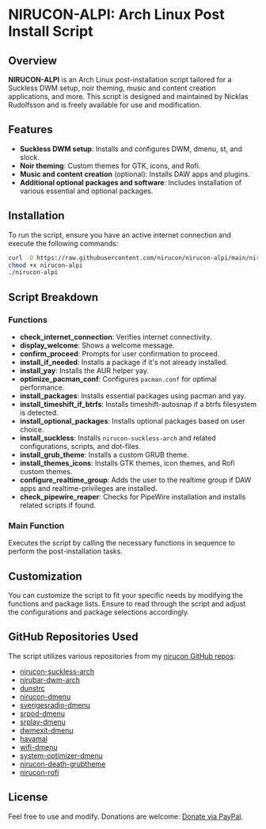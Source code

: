 # NIRUCON-ALPI: Arch Linux Post Install Script

## Overview
**NIRUCON-ALPI** is an Arch Linux post-installation script tailored for a Suckless DWM setup, noir theming, music and content creation applications, and more. This script is designed and maintained by Nicklas Rudolfsson and is freely available for use and modification.

## Features
- **Suckless DWM setup**: Installs and configures DWM, dmenu, st, and slock.
- **Noir theming**: Custom themes for GTK, icons, and Rofi.
- **Music and content creation** (optional): Installs DAW apps and plugins.
- **Additional optional packages and software**: Includes installation of various essential and optional packages.

## Installation
To run the script, ensure you have an active internet connection and execute the following commands:

```bash
curl -O https://raw.githubusercontent.com/nirucon/nirucon-alpi/main/nirucon-alpi
chmod +x nirucon-alpi
./nirucon-alpi
```

## Script Breakdown
### Functions
- **check_internet_connection**: Verifies internet connectivity.
- **display_welcome**: Shows a welcome message.
- **confirm_proceed**: Prompts for user confirmation to proceed.
- **install_if_needed**: Installs a package if it's not already installed.
- **install_yay**: Installs the AUR helper yay.
- **optimize_pacman_conf**: Configures `pacman.conf` for optimal performance.
- **install_packages**: Installs essential packages using pacman and yay.
- **install_timeshift_if_btrfs**: Installs timeshift-autosnap if a btrfs filesystem is detected.
- **install_optional_packages**: Installs optional packages based on user choice.
- **install_suckless**: Installs `nirucon-suckless-arch` and related configurations, scripts, and dot-files.
- **install_grub_theme**: Installs a custom GRUB theme.
- **install_themes_icons**: Installs GTK themes, icon themes, and Rofi custom themes.
- **configure_realtime_group**: Adds the user to the realtime group if DAW apps and realtime-privileges are installed.
- **check_pipewire_reaper**: Checks for PipeWire installation and installs related scripts if found.

### Main Function
Executes the script by calling the necessary functions in sequence to perform the post-installation tasks.

## Customization
You can customize the script to fit your specific needs by modifying the functions and package lists. Ensure to read through the script and adjust the configurations and package selections accordingly.

## GitHub Repositories Used
The script utilizes various repositories from my [nirucon GitHub repos](https://github.com/nirucon):

- [nirucon-suckless-arch](https://github.com/nirucon/nirucon-suckless-arch)
- [nirubar-dwm-arch](https://github.com/nirucon/nirubar-dwm-arch)
- [dunstrc](https://github.com/nirucon/dunstrc)
- [nirucon-dmenu](https://github.com/nirucon/nirucon-dmenu)
- [sverigesradio-dmenu](https://github.com/nirucon/sverigesradio-dmenu)
- [srpod-dmenu](https://github.com/nirucon/srpod-dmenu)
- [srplay-dmenu](https://github.com/nirucon/srplay-dmenu)
- [dwmexit-dmenu](https://github.com/nirucon/dwmexit-dmenu)
- [havamal](https://github.com/nirucon/havamal)
- [wifi-dmenu](https://github.com/nirucon/wifi-dmenu)
- [system-optimizer-dmenu](https://github.com/nirucon/system-optimizer-dmenu)
- [nirucon-death-grubtheme](https://github.com/nirucon/nirucon-death-grubtheme)
- [nirucon-rofi](https://github.com/nirucon/nirucon-rofi)

## License

Feel free to use and modify. Donations are welcome: [Donate via PayPal](https://www.paypal.com/paypalme/nicklasrudolfsson).
